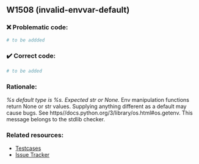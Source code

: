 ## W1508 (invalid-envvar-default)

### :x: Problematic code:

```python
# to be addded
```

### :heavy_check_mark: Correct code:

```python
# to be added
```

### Rationale:

 *%s default type is %s. Expected str or None.*
  Env manipulation functions return None or str values. Supplying anything
  different as a default may cause bugs. See
  https//docs.python.org/3/library/os.html#os.getenv. This message belongs to
  the stdlib checker.



### Related resources:

- [Testcases](#)
- [Issue Tracker](https://github.com/PyCQA/pylint/issues?q=is%3Aissue+%22invalid-envvar-default%22+OR+%22W1508%22)

